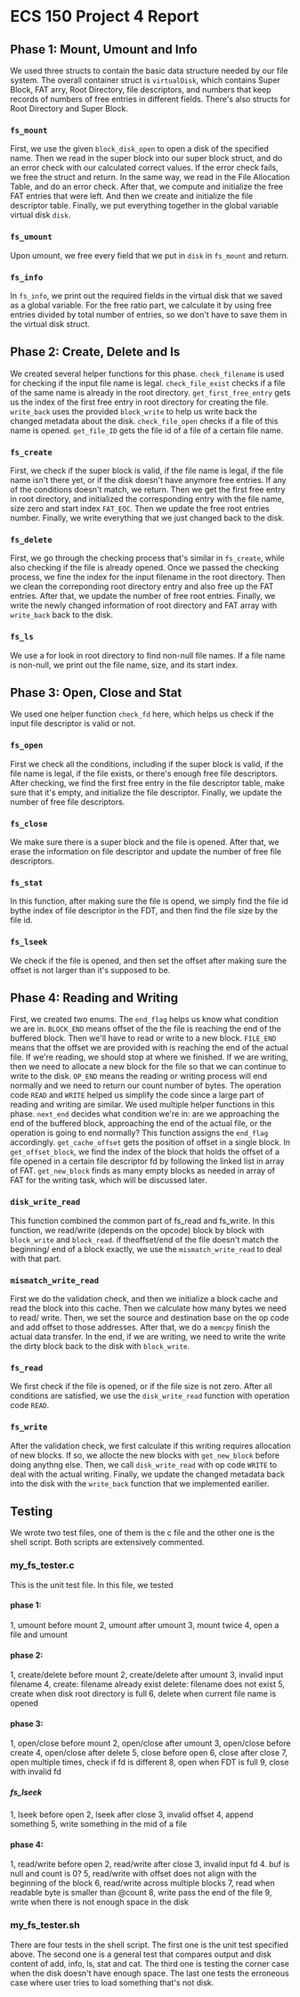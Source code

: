# ECS 150 Project 4 Report

## Phase 1: Mount, Umount and Info
We used three structs to contain the basic data
structure needed by our file system. The overall
container struct is `virtualDisk`, which contains
Super Block, FAT arry, Root Directory, file 
descriptors, and numbers that keep records of
numbers of free entries in different fields.
There's also structs for Root Directory and
Super Block.

### `fs_mount`
First, we use the given `block_disk_open` to open
a disk of the specified name. Then we read in
the super block into our super block struct, and 
do an error check with our calculated correct
values. If the error check fails, we free the 
struct and return. In the same way, we read in
the File Allocation Table, and do an error check.
After that, we compute and initialize the free
FAT entries that were left. And then we create
and initialize the file descriptor table. 
Finally, we put everything together in the 
global variable virtual disk `disk`.

### `fs_umount`
Upon umount, we free every field that we put in
`disk` in `fs_mount` and return.

### `fs_info`
In `fs_info`, we print out the required fields
in the virtual disk that we saved as a global
variable. For the free ratio part, we calculate
it by using free entries divided by total number
of entries, so we don't have to save them in the
virtual disk struct.

## Phase 2: Create, Delete and ls
We created several helper functions for this 
phase. `check_filename` is used for checking
if the input file name is legal. `check_file_exist` 
checks if a file of the same name is already in
the root directory. `get_first_free_entry` gets
us the index of the first free entry in root 
directory for creating the file. `write_back`
uses the provided `block_write` to help us write
back the changed metadata about the disk.
`check_file_open` checks if a file of this name is
opened. `get_file_ID` gets the file id of a file
of a certain file name.

### `fs_create`
First, we check if the super block is valid, if the
file name is legal, if the file name isn't there yet,
or if the disk doesn't have anymore free entries. If
any of the conditions doesn't match, we return.
Then we get the first free entry in root directory,
and initialized the corresponding entry with the 
file name, size zero and start index `FAT_EOC`. 
Then we update the free root entries number. 
Finally, we write everything that we just changed 
back to the disk.

### `fs_delete`
First, we go through the checking process that's 
similar in `fs_create`, while also checking if
the file is already opened. Once we passed the 
checking process, we fine the index for the input
filename in the root directory. Then we clean the
correponding root directory entry and also free
up the FAT entries. After that, we update the 
number of free root entries. Finally, we write
the newly changed information of root directory
and FAT array with `write_back` back to the disk.

### `fs_ls`
We use a for look in root directory to find non-null
file names. If a file name is non-null, we print out
the file name, size, and its start index.

## Phase 3: Open, Close and Stat
We used one helper function `check_fd` here, which
helps us check if the input file descriptor is 
valid or not.

### `fs_open`
First we check all the conditions, including if the
super block is valid, if the file name is legal, if
the file exists, or there's enough free file 
descriptors. After checking, we find the first free
entry in the file descriptor table, make sure 
that it's empty, and initialize the file descriptor.
Finally, we update the number of free file 
descriptors.

### `fs_close`
We make sure there is a super block and the file is
opened. After that, we erase the information on 
file descriptor and update the number of free file
descriptors.

### `fs_stat`
In this function, after making sure the file is 
opend, we simply find the file id bythe index 
of file descriptor in the FDT, and then find 
the file size by the file id.

### `fs_lseek`
We check if the file is opened, and then set the
offset after making sure the offset is not larger
than it's supposed to be.

## Phase 4: Reading and Writing
First, we created two enums. The `end_flag` helps
us know what condition we are in. `BLOCK_END`
means offset of the the file is reaching the end
of the buffered block. Then we'll have to read or
write to a new block. `FILE_END` means that the
offset we are provided with is reaching the end
of the actual file. If we're reading, we should
stop at where we finished. If we are writing, 
then we need to allocate a new block for the file
so that we can continue to write to the disk.
`OP_END` means the reading or writing process
will end normally and we need to return our
count number of bytes.
The operation code `READ` and `WRITE` helped us
simplify the code since a large part of reading
 and writing are similar.
We used multiple helper functions in this phase.
`next_end` decides what condition we're in: are
we approaching the end of the buffered block,
approaching the end of the actual file, or the
operation is going to end normally? This function
assigns the `end_flag` accordingly.
`get_cache_offset` gets the position of offset
in a single block.
In `get_offset_block`, we find the index of the
block that holds the offset of a file opened in 
a certain file descriptor fd by following the 
linked list in array of FAT.
`get_new_block` finds as many empty blocks as 
needed in array of FAT for the writing task, 
which will be discussed later.

### `disk_write_read`
This function combined the common part of fs_read
and fs_write. In this function, we read/write
(depends on the opcode) block by block with 
`block_write` and `block_read`. if theoffset/end 
of the file doesn't match the beginning/
end of a block exactly, we use the 
`mismatch_write_read` to deal with that part.

### `mismatch_write_read`
First we do the validation check, and then we
initialize a block cache and read the block into
this cache. Then we calculate how many bytes
we need to read/ write. Then, we set the source and
destination base on the op code and add offset to
those addresses. After that, we do a `memcpy` finish
the actual data transfer. In the end, if we are 
writing, we need to write the write the dirty block
back to the disk with `block_write`.

### `fs_read`
We first check if the file is opened, or if the
file size is not zero. After all conditions are
satisfied, we use the `disk_write_read` function
with operation code `READ`.

### `fs_write`
After the validation check, we first calculate 
if this writing requires allocation of new blocks.
If so, we allocte the new blocks with 
`get_new_block` before doing anythng else. Then,
we call `disk_write_read` with op code `WRITE`
to deal with the actual writing. Finally, we update
the changed metadata back into the disk with the 
`write_back` function that we implemented earilier.

## Testing
We wrote two test files, one of them is the c file
and the other one is the shell script. Both scripts
are extensively commented.

### my_fs_tester.c
This is the unit test file. In this file, we tested
#### phase 1:
 1, umount before mount
 2, umount after umount
 3, mount twice
 4, open a file and umount
#### phase 2:
 1, create/delete before mount
 2, create/delete after umount
 3, invalid input filename
 4, create: filename already exist
    delete: filename does not exist
 5, create when disk root directory is full
 6, delete when current file name is opened
#### phase 3:
1, open/close before mount
2, open/close after umount
3, open/close before create
4, open/close after delete
5, close before open
6, close after close
7, open multiple times, check if fd is different
8, open when FDT is full
9, close with invalid fd
##### fs_lseek
1, lseek before open
2, lseek after close
3, invalid offset
4, append something
5, write something in the mid of a file
#### phase 4:
1, read/write before open
2, read/write after close
3, invalid input fd
4. buf is null and count is 0?
5, read/write with offset does not align with
the beginning of the block
6, read/write across multiple blocks
7, read when readable byte is smaller than @count
8, write pass the end of the file
9, write when there is not enough space in the disk
### my_fs_tester.sh
There are four tests in the shell script.
The first one is the unit test specified above.
The second one is a general test that compares output
and disk content of add, info, ls, stat and cat.
The third one is testing the corner case when the
disk doesn't have enough space.
The last one tests the erroneous case where user tries
to load something that's not disk.

